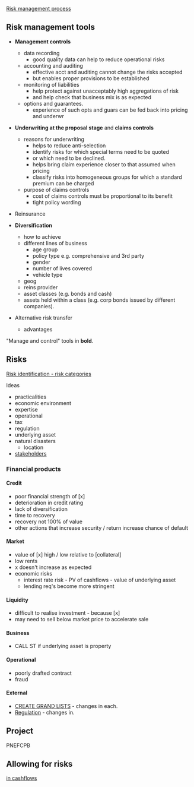 [Risk management process](24-risk-governance.md#risk-management-process)

## Risk management tools

- **Management controls**
    - data recording
        - good quality data can help to reduce operational risks
    - accounting and auditing
        - effective acct and auditing cannot change the risks accepted
        - but enables proper provisions to be established
    - monitoring of liabilities
        - help protect against unacceptably high aggregations of risk
        - and help check that business mix is as expected
    - options and guarantees.
        - experience of such opts and guars can be fed back into pricing and underwr

- **Underwriting at the proposal stage** and **claims controls**
    - reasons for underwriting
        - helps to reduce anti-selection
        - identify risks for which special terms need to be quoted
        - or which need to be declined.
        - helps bring claim experience closer to that assumed when pricing
        - classify risks into homogeneous groups for which a standard premium can be charged
    - purpose of claims controls
        - cost of claims controls must be proportional to its benefit
        - tight policy wording
- Reinsurance
- **Diversification**
    - how to achieve
    - different lines of business
        - age group
        - policy type e.g. comprehensive and 3rd party
        - gender
        - number of lives covered
        - vehicle type
    - geog
    - reins provider
    - asset classes (e.g. bonds and cash)
    - assets held within a class (e.g. corp bonds issued by different companies).
- Alternative risk transfer
    - advantages

"Manage and control" tools in **bold**.


## Risks

[Risk identification - risk categories](25-risk-identification-and-classification.md#risk-categories)

Ideas

- practicalities
- economic environment
- expertise
- operational
- tax
- regulation
- underlying asset
- natural disasters
    - location
- [stakeholders](environment.md#stakeholders)

### Financial products

#### Credit

- poor financial strength of [x]
- deterioration in credit rating
- lack of diversification
- time to recovery
- recovery not 100% of value
- other actions that increase security / return increase chance of default

#### Market

- value of [x] high / low relative to [collateral]
- low rents
- x doesn't increase as expected
- economic risks
    - interest rate risk - PV of cashflows - value of underlying asset
    - lending req's become more stringent

#### Liquidity

- difficult to realise investment - because [x]
- may need to sell below market price to accelerate sale

#### Business

- CALL ST if underlying asset is property

#### Operational

- poorly drafted contract
- fraud



#### External

- [CREATE GRAND LISTS](environment.md) - changes in each.
- [Regulation](03-regulation.md) - changes in.

## Project

PNEFCPB

## Allowing for risks

[in cashflows](32-valuation-of-liabilities.md#different-methods-of-allowing-for-risk-in-cash-flows)
